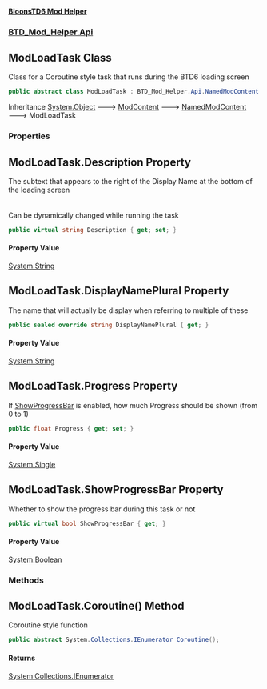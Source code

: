 #### [BloonsTD6 Mod Helper](README.md 'README')
### [BTD_Mod_Helper.Api](README.md#BTD_Mod_Helper.Api 'BTD_Mod_Helper.Api')

## ModLoadTask Class

Class for a Coroutine style task that runs during the BTD6 loading screen

```csharp
public abstract class ModLoadTask : BTD_Mod_Helper.Api.NamedModContent
```

Inheritance [System.Object](https://docs.microsoft.com/en-us/dotnet/api/System.Object 'System.Object') &#129106; [ModContent](BTD_Mod_Helper.Api.ModContent.md 'BTD_Mod_Helper.Api.ModContent') &#129106; [NamedModContent](BTD_Mod_Helper.Api.NamedModContent.md 'BTD_Mod_Helper.Api.NamedModContent') &#129106; ModLoadTask
### Properties

<a name='BTD_Mod_Helper.Api.ModLoadTask.Description'></a>

## ModLoadTask.Description Property

The subtext that appears to the right of the Display Name at the bottom of the loading screen  
<br/>  
Can be dynamically changed while running the task

```csharp
public virtual string Description { get; set; }
```

#### Property Value
[System.String](https://docs.microsoft.com/en-us/dotnet/api/System.String 'System.String')

<a name='BTD_Mod_Helper.Api.ModLoadTask.DisplayNamePlural'></a>

## ModLoadTask.DisplayNamePlural Property

The name that will actually be display when referring to multiple of these

```csharp
public sealed override string DisplayNamePlural { get; }
```

#### Property Value
[System.String](https://docs.microsoft.com/en-us/dotnet/api/System.String 'System.String')

<a name='BTD_Mod_Helper.Api.ModLoadTask.Progress'></a>

## ModLoadTask.Progress Property

If [ShowProgressBar](BTD_Mod_Helper.Api.ModLoadTask.md#BTD_Mod_Helper.Api.ModLoadTask.ShowProgressBar 'BTD_Mod_Helper.Api.ModLoadTask.ShowProgressBar') is enabled, how much Progress should be shown (from 0 to 1)

```csharp
public float Progress { get; set; }
```

#### Property Value
[System.Single](https://docs.microsoft.com/en-us/dotnet/api/System.Single 'System.Single')

<a name='BTD_Mod_Helper.Api.ModLoadTask.ShowProgressBar'></a>

## ModLoadTask.ShowProgressBar Property

Whether to show the progress bar during this task or not

```csharp
public virtual bool ShowProgressBar { get; }
```

#### Property Value
[System.Boolean](https://docs.microsoft.com/en-us/dotnet/api/System.Boolean 'System.Boolean')
### Methods

<a name='BTD_Mod_Helper.Api.ModLoadTask.Coroutine()'></a>

## ModLoadTask.Coroutine() Method

Coroutine style function

```csharp
public abstract System.Collections.IEnumerator Coroutine();
```

#### Returns
[System.Collections.IEnumerator](https://docs.microsoft.com/en-us/dotnet/api/System.Collections.IEnumerator 'System.Collections.IEnumerator')